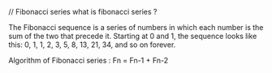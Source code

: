 // Fibonacci series 
what is fibonacci series ?

The Fibonacci sequence is a series of numbers in which each number is the sum of the two that precede it.
 Starting at 0 and 1, the sequence looks like this: 0, 1, 1, 2, 3, 5, 8, 13, 21, 34, and so on forever.

Algorithm of Fibonacci series : Fn = Fn-1 + Fn-2